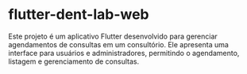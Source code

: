 # flutter-dent-lab-web
Este projeto é um aplicativo Flutter desenvolvido para gerenciar agendamentos de consultas em um consultório. Ele apresenta uma interface para usuários e administradores, permitindo o agendamento, listagem e gerenciamento de consultas.
